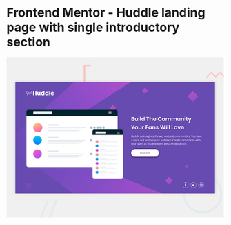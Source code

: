 # Frontend Mentor - Huddle landing page with single introductory section

![Design preview for the Huddle landing page with single introductory section](./design/desktop-preview.jpg)

